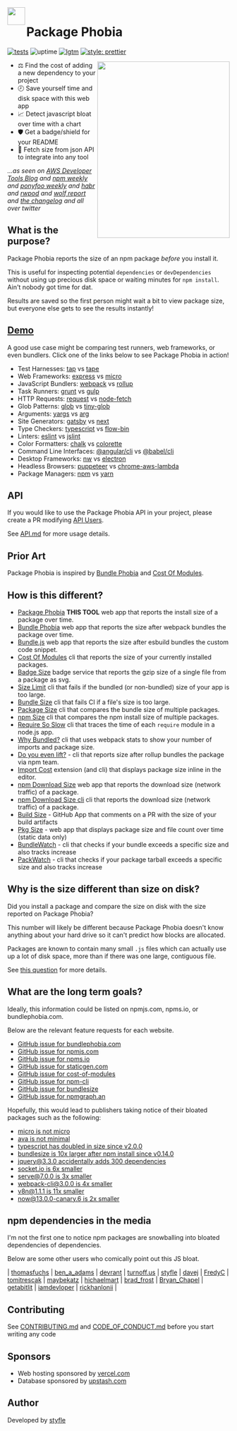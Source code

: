 <img src="https://packagephobia.com/logo.svg" width="40" height="40" align="left" />

# Package Phobia
[![tests](https://github.com/styfle/packagephobia/workflows/Tests/badge.svg)](https://github.com/styfle/packagephobia/actions?workflow=Tests)
![uptime](https://badgen.net/uptime-robot/week/m783908968-e68af1e88fe9d03309911b73)
[![lgtm](https://badgen.net/lgtm/grade/javascript/g/styfle/packagephobia?label=quality)](https://lgtm.com/projects/g/styfle/packagephobia/)
[![style: prettier](https://badgen.net/badge/style/prettier/ff69b4)](https://github.com/prettier/prettier)

<a href="https://turnoff.us/geek/npm-install/"><img src="https://turnoff.us/image/en/npm-install.png" width="300" height="400" align="right" /></a>

- ⚖️ Find the cost of adding a new dependency to your project
- 🕗 Save yourself time and disk space with this web app
- 📈 Detect javascript bloat over time with a chart
- 🛡️ Get a badge/shield for your README
- 📡 Fetch size from json API to integrate into any tool

*...as seen on [AWS Developer Tools Blog](https://aws.amazon.com/blogs/developer/how-we-halved-the-publish-size-of-modular-aws-sdk-for-javascript-clients/) and [npm weekly](https://medium.com/npm-inc/87f3bd77529#1883) and [ponyfoo weekly](https://ponyfoo.com/weekly/111/how-css-works-integration-testing-angular-6-optimizing-react-and-the-future-of-javascript) and [habr](https://habr.com/company/zfort/blog/354060/) and [rwpod](https://www.rwpod.com/posts/2018/04/23/podcast-06-16.html) and [wolf report](https://michael-wolfenden.github.io/2018/04/20/april-20th-2018/) and [the changelog](https://changelog.com/news/find-the-cost-of-adding-a-new-dependency-to-your-project-gbj6) and all over twitter*

## What is the purpose?

Package Phobia reports the size of an npm package *before* you install it.

This is useful for inspecting potential `dependencies` or `devDependencies` without using up precious disk space or waiting minutes for `npm install`. Ain't nobody got time for dat.

Results are saved so the first person might wait a bit to view package size, but everyone else gets to see the results instantly!

## [Demo](https://packagephobia.com)

A good use case might be comparing test runners, web frameworks, or even bundlers. Click one of the links below to see Package Phobia in action!

- Test Harnesses: [tap](https://packagephobia.com/result?p=tap) vs [tape](https://packagephobia.com/result?p=tape)
- Web Frameworks: [express](https://packagephobia.com/result?p=express) vs [micro](https://packagephobia.com/result?p=micro)
- JavaScript Bundlers: [webpack](https://packagephobia.com/result?p=webpack) vs [rollup](https://packagephobia.com/result?p=rollup)
- Task Runners: [grunt](https://packagephobia.com/result?p=grunt) vs [gulp](https://packagephobia.com/result?p=gulp)
- HTTP Requests: [request](https://packagephobia.com/result?p=request) vs [node-fetch](https://packagephobia.com/result?p=node-fetch)
- Glob Patterns: [glob](https://packagephobia.com/result?p=glob) vs [tiny-glob](https://packagephobia.com/result?p=tiny-glob)
- Arguments: [yargs](https://packagephobia.com/result?p=yargs) vs [arg](https://packagephobia.com/result?p=arg)
- Site Generators: [gatsby](https://packagephobia.com/result?p=gatsby) vs [next](https://packagephobia.com/result?p=next)
- Type Checkers: [typescript](https://packagephobia.com/result?p=typescript) vs [flow-bin](https://packagephobia.com/result?p=flow-bin)
- Linters: [eslint](https://packagephobia.com/result?p=eslint) vs [jslint](https://packagephobia.com/result?p=jslint)
- Color Formatters: [chalk](https://packagephobia.com/result?p=chalk) vs [colorette](https://packagephobia.com/result?p=colorette)
- Command Line Interfaces: [@angular/cli](https://packagephobia.com/result?p=%40angular%2Fcli) vs [@babel/cli](https://packagephobia.com/result?p=%40babel%2Fcli)
- Desktop Frameworks: [nw](https://packagephobia.com/result?p=nw) vs [electron](https://packagephobia.com/result?p=electron)
- Headless Browsers: [puppeteer](https://packagephobia.com/result?p=puppeteer) vs [chrome-aws-lambda](https://packagephobia.com/result?p=chrome-aws-lambda)
- Package Managers: [npm](https://packagephobia.com/result?p=npm) vs [yarn](https://packagephobia.com/result?p=yarn)

## API

If you would like to use the Package Phobia API in your project, please create a PR modifying [API Users](https://github.com/styfle/packagephobia/blob/main/API.md#users).

See [API.md](https://github.com/styfle/packagephobia/blob/main/API.md) for more usage details.

## Prior Art

Package Phobia is inspired by [Bundle Phobia](https://github.com/pastelsky/bundlephobia) and [Cost Of Modules](https://github.com/siddharthkp/cost-of-modules).

## How is this different?

- [Package Phobia](https://packagephobia.com) **THIS TOOL** web app that reports the install size of a package over time.
- [Bundle Phobia](https://bundlephobia.com) web app that reports the size after webpack bundles the package over time.
- [Bundle.js](https://bundle.js.org) web app that reports the size after esbuild bundles the custom code snippet.
- [Cost Of Modules](https://github.com/siddharthkp/cost-of-modules) cli that reports the size of your currently installed packages.
- [Badge Size](https://github.com/ngryman/badge-size) badge service that reports the gzip size of a single file from a package as svg.
- [Size Limit](https://github.com/ai/size-limit) cli that fails if the bundled (or non-bundled) size of your app is too large.
- [Bundle Size](https://github.com/siddharthkp/bundlesize) cli that fails CI if a file's size is too large.
- [Package Size](https://github.com/egoist/package-size) cli that compares the bundle size of multiple packages.
- [npm Size](https://github.com/egoist/npm-size) cli that compares the npm install size of multiple packages.
- [Require So Slow](https://github.com/ofrobots/require-so-slow) cli that traces the time of each `require` module in a node.js app.
- [Why Bundled?](https://github.com/d4rkr00t/whybundled) cli that uses webpack stats to show your number of imports and package size.
- [Do you even lift?](https://github.com/npm/do-you-even-lift) - cli that reports size after rollup bundles the package via npm team.
- [Import Cost](https://github.com/wix/import-cost) extension (and cli) that displays package size inline in the editor.
- [npm Download Size](https://github.com/arve0/npm-download-size) web app that reports the download size (network traffic) of a package.
- [npm Download Size cli](https://github.com/arve0/npm-download-size-cli) cli that reports the download size (network traffic) of a package.
- [Build Size](https://github.com/Daniel15/BuildSize) - GitHub App that comments on a PR with the size of your build artifacts
- [Pkg Size](http://pkgsize.com) - web app that displays package size and file count over time (static data only)
- [BundleWatch](https://github.com/bundlewatch/bundlewatch) - cli that checks if your bundle exceeds a specific size and also tracks increase
- [PackWatch](https://github.com/mcataford/packwatch) - cli that checks if your package tarball exceeds a specific size and also tracks increase

## Why is the size different than size on disk?

Did you install a package and compare the size on disk with the size reported on Package Phobia?

This number will likely be different because Package Phobia doesn't know anything about your hard drive so it can't predict how blocks are allocated.

Packages are known to contain many small `.js` files which can actually use up a lot of disk space, more than if there was one large, contiguous file.

See [this question](https://superuser.com/q/66825/27229) for more details.

## What are the long term goals?

Ideally, this information could be listed on npmjs.com, npms.io, or bundlephobia.com.

Below are the relevant feature requests for each website.

- [GitHub issue for bundlephobia.com](https://github.com/pastelsky/bundlephobia/issues/40)
- [GitHub issue for npmjs.com](https://github.com/npm/www/issues/197)
- [GitHub issue for npms.io](https://github.com/npms-io/npms-www/issues/219)
- [GitHub issue for staticgen.com](https://github.com/netlify/staticgen/issues/359)
- [GitHub issue for cost-of-modules](https://github.com/siddharthkp/cost-of-modules/issues/50)
- [GitHub issue for npm-cli](https://github.com/npm/npm/issues/20427)
- [GitHub issue for bundlesize](https://github.com/siddharthkp/bundlesize/issues/205)
- [GitHub issue for npmgraph.an](https://github.com/anvaka/npmgraph.an/issues/25)

Hopefully, this would lead to publishers taking notice of their bloated packages such as the following:

- [micro is not micro](https://github.com/zeit/micro/issues/234)
- [ava is not minimal](https://github.com/avajs/ava/issues/1622)
- [typescript has doubled in size since v2.0.0](https://github.com/Microsoft/TypeScript/issues/23339)
- [bundlesize is 10x larger after npm install since v0.14.0](https://github.com/siddharthkp/bundlesize/issues/213)
- [jquery@3.3.0 accidentally adds 300 dependencies](https://twitter.com/styfle/status/985955164573065217)
- [socket.io is 6x smaller](https://twitter.com/styfle/status/986224072882380802)
- [serve@7.0.0 is 3x smaller](https://twitter.com/styfle/status/1001901854417178624)
- [webpack-cli@3.0.0 is 4x smaller](https://twitter.com/styfle/status/1006605750981021697)
- [v8n@1.1.1 is 11x smaller](https://twitter.com/styfle/status/1022433043498364931)
- [now@13.0.0-canary.6 is 2x smaller](https://twitter.com/styfle/status/1064512498706116617)

## npm dependencies in the media

I'm not the first one to notice npm packages are snowballing into bloated dependencies of dependencies.

Below are some other users who comically point out this JS bloat.

| [thomasfuchs](https://twitter.com/thomasfuchs/status/977541462199029760)
| [ben_a_adams](https://twitter.com/ben_a_adams/status/979358943561609216)
| [devrant](https://devrant.com/rants/760537/heaviest-objects-in-the-universe)
| [turnoff.us](https://turnoff.us/geek/npm-install/)
| [styfle](https://twitter.com/styfle/status/968180698149539841)
| [davej](https://github.com/npm/npm/issues/10361)
| [FredyC](https://github.com/yarnpkg/yarn/issues/2088)
| [tomitrescak](https://github.com/npm/npm/issues/12515)
| [maybekatz](https://twitter.com/maybekatz/status/988893800054456320)
| [hichaelmart](https://twitter.com/hichaelmart/status/988882864270962688)
| [brad_frost](https://twitter.com/brad_frost/status/996014341592961025)
| [Bryan_Chapel](https://twitter.com/Bryan_Chapel/status/1002680482159648769)
| [getabitlit](https://twitter.com/getabitlit/status/1013524294394003456)
| [iamdevloper](https://twitter.com/iamdevloper/status/1013767672369242112)
| [rickhanlonii](https://twitter.com/rickhanlonii/status/1062319416107560961)
|

## Contributing

See [CONTRIBUTING.md](https://github.com/styfle/packagephobia/blob/main/CONTRIBUTING.md) and [CODE_OF_CONDUCT.md](https://github.com/styfle/packagephobia/blob/main/CODE_OF_CONDUCT.md) before you start writing any code

## Sponsors

- Web hosting sponsored by [vercel.com](https://vercel.com/?utm_source=packagephobia)
- Database sponsored by [upstash.com](https://upstash.com/?ref=packagephobia)

## Author

Developed by [styfle](https://styfle.dev)
